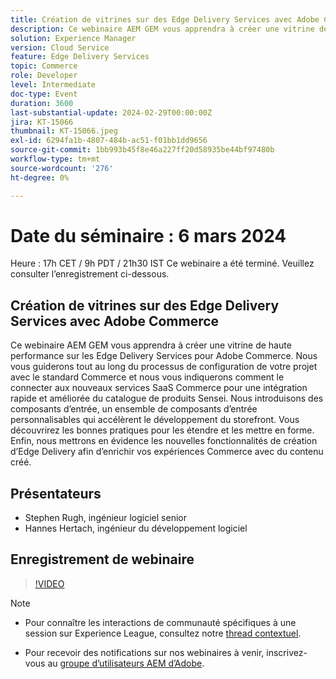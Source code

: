 ```yaml
---
title: Création de vitrines sur des Edge Delivery Services avec Adobe Commerce
description: Ce webinaire AEM GEM vous apprendra à créer une vitrine de haute performance sur les Edge Delivery Services pour Adobe Commerce. Nous vous guiderons tout au long du processus de configuration de votre projet avec le standard Commerce et nous vous indiquerons comment le connecter aux nouveaux services SaaS Commerce pour une intégration rapide et améliorée du catalogue de produits Sensei. Nous introduisons des composants d’entrée, un ensemble de composants d’entrée personnalisables qui accélèrent le développement du storefront. Vous découvrirez les bonnes pratiques pour les étendre et les mettre en forme. Enfin, nous mettrons en évidence les nouvelles fonctionnalités de création d’Edge Delivery afin d’enrichir vos expériences Commerce avec du contenu créé.
solution: Experience Manager
version: Cloud Service
feature: Edge Delivery Services
topic: Commerce
role: Developer
level: Intermediate
doc-type: Event
duration: 3600
last-substantial-update: 2024-02-29T00:00:00Z
jira: KT-15066
thumbnail: KT-15066.jpeg
exl-id: 6294fa1b-4807-484b-ac51-f01bb1dd9656
source-git-commit: 1bb993b45f8e46a227ff20d58935be44bf97480b
workflow-type: tm+mt
source-wordcount: '276'
ht-degree: 0%

---
```


# Date du séminaire : 6 mars 2024

Heure : 17h CET / 9h PDT / 21h30 IST
Ce webinaire a été terminé. Veuillez consulter l’enregistrement ci-dessous.

## Création de vitrines sur des Edge Delivery Services avec Adobe Commerce

Ce webinaire AEM GEM vous apprendra à créer une vitrine de haute performance sur les Edge Delivery Services pour Adobe Commerce. Nous vous guiderons tout au long du processus de configuration de votre projet avec le standard Commerce et nous vous indiquerons comment le connecter aux nouveaux services SaaS Commerce pour une intégration rapide et améliorée du catalogue de produits Sensei. Nous introduisons des composants d’entrée, un ensemble de composants d’entrée personnalisables qui accélèrent le développement du storefront. Vous découvrirez les bonnes pratiques pour les étendre et les mettre en forme. Enfin, nous mettrons en évidence les nouvelles fonctionnalités de création d’Edge Delivery afin d’enrichir vos expériences Commerce avec du contenu créé.

## Présentateurs

* Stephen Rugh, ingénieur logiciel senior
* Hannes Hertach, ingénieur du développement logiciel

## Enregistrement de webinaire

>[!VIDEO](https://video.tv.adobe.com/v/3427729)

>[!NOTE]
> 
>* Pour connaître les interactions de communauté spécifiques à une session sur Experience League, consultez notre [thread contextuel](https://adobe.ly/48m4dEm).
>
>* Pour recevoir des notifications sur nos webinaires à venir, inscrivez-vous au [groupe d’utilisateurs AEM d’Adobe](https://aem-augs.adobe.com/).
